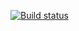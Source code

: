 [![Build status](https://ci.appveyor.com/api/projects/status/mq2vx9ifb04e96ir?svg=true)](https://ci.appveyor.com/project/VladimirStartTest/2-2-selenide)
